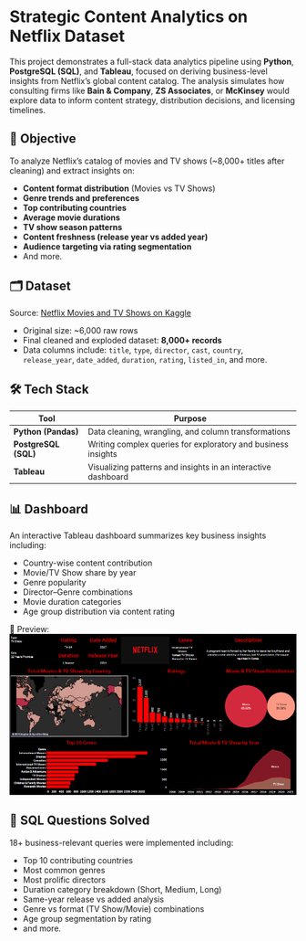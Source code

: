 # Strategic Content Analytics on Netflix Dataset

This project demonstrates a full-stack data analytics pipeline using **Python**, **PostgreSQL (SQL)**, and **Tableau**, focused on deriving business-level insights from Netflix’s global content catalog. The analysis simulates how consulting firms like **Bain & Company**, **ZS Associates**, or **McKinsey** would explore data to inform content strategy, distribution decisions, and licensing timelines.

## 📌 Objective

To analyze Netflix’s catalog of movies and TV shows (~8,000+ titles after cleaning) and extract insights on:

- **Content format distribution** (Movies vs TV Shows)
- **Genre trends and preferences**
- **Top contributing countries**
- **Average movie durations**
- **TV show season patterns**
- **Content freshness (release year vs added year)**
- **Audience targeting via rating segmentation**
- And more.

## 🗂️ Dataset

Source: [Netflix Movies and TV Shows on Kaggle](https://www.kaggle.com/datasets/shivamb/netflix-shows)

- Original size: ~6,000 raw rows  
- Final cleaned and exploded dataset: **8,000+ records**  
- Data columns include: `title`, `type`, `director`, `cast`, `country`, `release_year`, `date_added`, `duration`, `rating`, `listed_in`, and more.

## 🛠️ Tech Stack

| Tool        | Purpose                          |
|-------------|----------------------------------|
| **Python (Pandas)** | Data cleaning, wrangling, and column transformations |
| **PostgreSQL (SQL)** | Writing complex queries for exploratory and business insights |
| **Tableau**          | Visualizing patterns and insights in an interactive dashboard |

## 📊 Dashboard

An interactive Tableau dashboard summarizes key business insights including:

- Country-wise content contribution
- Movie/TV Show share by year
- Genre popularity
- Director–Genre combinations
- Movie duration categories
- Age group distribution via content rating

📸 Preview:
![Netflix Dashboard](./dashboard-preview.png)  

## 📄 SQL Questions Solved

18+ business-relevant queries were implemented including:

- Top 10 contributing countries
- Most common genres
- Most prolific directors
- Duration category breakdown (Short, Medium, Long)
- Same-year release vs added analysis
- Genre vs format (TV Show/Movie) combinations
- Age group segmentation by rating
- and more.
